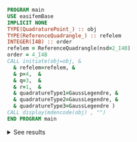 ```fortran
PROGRAM main
USE easifemBase
IMPLICIT NONE
TYPE(QuadraturePoint_) :: obj
TYPE(ReferenceQuadrangle_) :: refelem
INTEGER(I4B) :: order
refelem = ReferenceQuadrangle(nsd=2_I4B)
order = 4_I4B
CALL initiate(obj=obj, &
  & refelem=refelem, &
  & p=4,  &
  & q=3,  &
  & r=1,  &
  & quadratureType1=GaussLegendre, &
  & quadratureType2=GaussLegendre, &
  & quadratureType3=GaussLegendre )
CALL display(mdencode(obj) , "")
END PROGRAM main
```

<details>
<summary>See results</summary>
<div>

|    |          |         |             |             |          |         |
| -- | -------- | ------- | ----------- | ----------- | -------- | ------- |
| x1 | -0.7746  | -0.7746 | 3.60822E-16 | 3.33067E-16 | 0.7746   | 0.7746  |
| x2 | -0.57735 | 0.57735 | -0.57735    | 0.57735     | -0.57735 | 0.57735 |
| w  | 0.55556  | 0.55556 | 0.88889     | 0.88889     | 0.55556  | 0.55556 |

</div>
</details>
